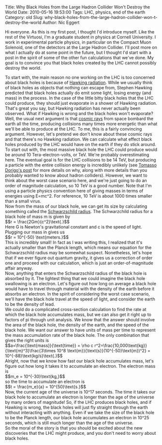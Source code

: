 Title: Why Black Holes from the Large Hadron Collider Won't Destroy the World
Date: 2010-05-16 19:53:00
Tags: LHC, physics, end of the earth
Category: old
Slug: why-black-holes-from-the-large-hadron-collider-won-t-destroy-the-world
Author: Nic Eggert


Hi everyone. As this is my first post, I thought I'd introduce myself. Like the rest of the Virtuosi, I'm a graduate student in physics at Cornell University. I work in experimental particle physics, in particular on the Compact Muon Solenoid, one of the detectors at the Large Hadron Collider. I'll post more on what I actually do at some point in the future, but I thought I'd start with a post in the spirit of some of the other fun calculations that we've done. My goal is to convince you that black holes created by the LHC cannot possibly destroy the world.<div>
</div><div>To start with, the main reason no one working on the LHC is too concerned about black holes is because of <a href="http://en.wikipedia.org/wiki/Hawking_radiation">Hawking radiation</a>. While we usually think of black holes as objects that nothing can escape from, Stephen Hawking predicted that black holes actually do emit some light, losing energy (and mass) in the process. In the case of the little bitty black holes that the LHC could produce, they should just evaporate in a shower of Hawking radiation.</div><div>
</div><div>That's great you say, but Hawking radiation has never actually been observed. What if Hawking is wrong and the black holes won't evaporate? Well, the usual next argument is that <a href="http://en.wikipedia.org/wiki/Cosmic_ray">cosmic rays</a> from space bombard the earth all the time, producing collisions many times more energetic than what we'll be able to produce at the LHC. To me, this is a fairly convincing argument. However, let's pretend we don't know about these cosmic rays and that there's no Hawking radiation. We can calculate what effect black holes produced by the LHC would have on the earth if they do stick around.</div><a name='more'></a>
<div>To start out with, the most massive black hole the LHC could produce would be around 10 Tera-electron-volts, or TeV. We're probably overestimating here. The eventual goal is for the LHC collisions to be 14 TeV, but producing a particle with the entire collision energy is incredibly unlikely (see <a href="http://www.scientificblogging.com/quantum_diaries_survivor/fascinating_new_higgs_boson_search_dzero_experiment">Tomasso Dorigo's post</a> for more details on why, along with more details than you probably wanted to know about hadron colliders). However, we want to think about the worst case scenario here, and we're just going to do an order of magnitude calculation, so 10 TeV is a good number. Note that I'm using a particle physics convention here of giving masses in terms of energies using E=mc^2. For reference, 10 TeV is about 1000 times smaller than a small virus.</div><div>
</div><div>Now from the mass of our black hole, we can get its size by calculating something called the <a href="http://en.wikipedia.org/wiki/Schwarzschild_radius">Schwarzschild radius</a>. The Schwarzchild radius for a black hole of mass m is given by</div><div>
</div><div>$$r = \frac{2Gm}{c^2}\text{.}$$</div><div>
</div><div>Here G is Newton's gravitational constant and c is the speed of light. Plugging our mass in gives us </div><div>
</div><div>$$r = 10^{-50} \text{meters.}$$</div><div>
</div><div>This is incredibly small! In fact as I was writing this, I realized that it's actually smaller than the Planck length, which means our equation for the Schwarzschild radius may be somewhat suspect. Nonetheless, let's hope that if we ever figure out quantum gravity, it gives us a correction of order one and proceed with our calculation, which is just an order-of-magnitude affair anyway.</div><div>
</div><div>Now, anything that enters the Schwarzschild radius of the black hole is absorbed by it. The lightest thing that we could imagine the black hole swallowing is an electron. Let's figure out how long on average a black hole would have to travel through material with the density of the earth before it absorbs an electron. In the spirit of considering the worst case scenario, we'll have the black hole travel at the speed of light, and consider the earth to be the density of lead.</div><div>
</div><div>We could do a complicated cross-section calculation to find the rate at which the black hole accumulates mass, but we can also get it right up to factors of pi through unit analysis. We know that the answer should involve the area of the black hole, the density of the earth, and the speed of the black hole. We want our answer to have units of mass per time to represent the mass accumulation rate of the black hole. The only combination that gives the right units is</div><div>
</div><div>$$a=\frac{\text{mass}}{\text{time}} = \rho c r^2=\frac{10,000\text{kg}}{\text{m}^3}\frac{3\times 10^8 \text{m}}{\text{s}}(10^{-50}\text{m})^2} = 10^{-88}\text{kg/s}\text{.}$$</div><div>
</div><div>Alright, now that we know how fast our black hole accumulates mass, let's figure out how long it takes it to accumulate an electron. The electron mass is </div><div>
</div><div>$$m_e = 10^{-30}\text{kg,}$$</div><div>
</div><div>so the time to accumulate an electron is</div><div>
</div><div>$$t = \frac{m_e}{a} = 10^{50}\text{s.}$$</div><div>
</div><div>Now, the current age of the universe is 10^17 seconds. The time it takes our black hole to accumulate an electron is longer than the age of the universe by many orders of magnitude! So, if the LHC produces black holes, and if Hawking is wrong, the black holes will just fly straight through the earth without interacting with anything. Even if we take the size of the black hole to be the Planck length, our black hole accumulates an electron in 10^25 seconds, which is still much longer than the age of the universe.</div><div>
</div><div>So the moral of the story is that you should be excited about the new discoveries that the LHC might produce, and you don't need to worry about black holes.</div>
